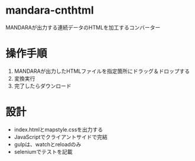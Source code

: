 # mandara-cnthtml
MANDARAが出力する連続データのHTMLを加工するコンバーター

# 操作手順
1. MANDARAが出力したHTMLファイルを指定箇所にドラッグ＆ドロップする
2. 変換実行
3. 完了したらダウンロード

# 設計
- index.htmlとmapstyle.cssを出力する
- JavaScriptでクライアントサイドで完結
- gulpは、watchとreloadのみ
- seleniumでテストを記載

